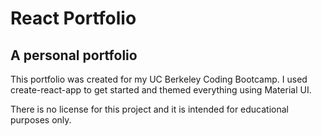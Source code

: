 # React Portfolio
## A personal portfolio

This portfolio was created for my UC Berkeley Coding Bootcamp. I used create-react-app to get started and themed everything using Material UI.

There is no license for this project and it is intended for educational purposes only.